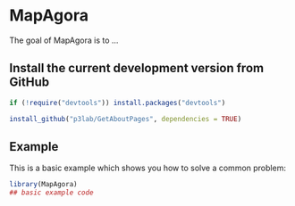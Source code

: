 
# MapAgora

<!-- badges: start -->
<!-- badges: end -->

The goal of MapAgora is to ...

## Install the current development version from GitHub

```r
if (!require("devtools")) install.packages("devtools")

install_github("p3lab/GetAboutPages", dependencies = TRUE)
```

## Example

This is a basic example which shows you how to solve a common problem:

``` r
library(MapAgora)
## basic example code
```

